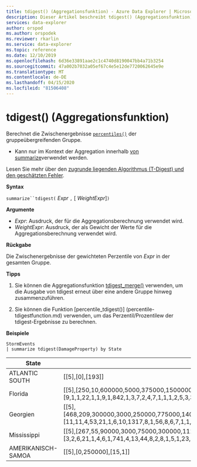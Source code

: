 ```yaml
---
title: tdigest() (Aggregationsfunktion) - Azure Data Explorer | Microsoft Docs
description: Dieser Artikel beschreibt tdigest() (Aggregationsfunktion) in Azure Data Explorer.
services: data-explorer
author: orspod
ms.author: orspodek
ms.reviewer: rkarlin
ms.service: data-explorer
ms.topic: reference
ms.date: 12/10/2019
ms.openlocfilehash: 6d36e33891aae2c1c4740d8190047bb4a71b3254
ms.sourcegitcommit: 47a002b7032a05ef67c4e5e12de7720062645e9e
ms.translationtype: MT
ms.contentlocale: de-DE
ms.lasthandoff: 04/15/2020
ms.locfileid: "81506408"
---
```

# <a name="tdigest-aggregation-function"></a>tdigest() (Aggregationsfunktion)

Berechnet die Zwischenergebnisse [`percentiles()`](percentiles-aggfunction.md) der gruppeübergreifenden Gruppe. 

* Kann nur im Kontext der Aggregation innerhalb [von summarize](summarizeoperator.md)verwendet werden.

Lesen Sie mehr über den [zugrunde liegenden Algorithmus (T-Digest) und den geschätzten Fehler](percentiles-aggfunction.md#estimation-error-in-percentiles).

**Syntax**

`summarize``tdigest(` *Expr* `,` [ *WeightExpr*]`)`

**Argumente**

* *Expr*: Ausdruck, der für die Aggregationsberechnung verwendet wird. 
* *WeightExpr*: Ausdruck, der als Gewicht der Werte für die Aggregationsberechnung verwendet wird.

    
**Rückgabe**

Die Zwischenergebnisse der gewichteten Perzentile von *Expr* in der gesamten Gruppe.
 
 
**Tipps**

1) Sie können die Aggregationsfunktion [tdigest_merge()](tdigest-merge-aggfunction.md) verwenden, um die Ausgabe von tdigest erneut über eine andere Gruppe hinweg zusammenzuführen.

2) Sie können die Funktion [percentile_tdigest()] (percentile-tdigestfunction.md) verwenden, um das Perzentil/Prozentilew der tdigest-Ergebnisse zu berechnen.

**Beispiele**

```kusto
StormEvents
| summarize tdigest(DamageProperty) by State
```

|State|tdigest_DamageProperty|
|---|---|
|ATLANTIC SOUTH|[[5],[0],[193]]|
|Florida|[[5],[250,10,600000,5000,375000,15000000,20000,6000000,0,110000,150000,500,12000,30000,15000,46000000,7000000,6200000,200000,40000,8000,52000000,62000000,1200000,130000,1500000,4000000,7000,250000,875000,3000,100000,10600000,300000,1000000,25000,75000,2000,60000,10000,170000,350000,50000,1000,16000,80000,2500,400000],[9,1,1,22,1,1,9,1,842,1,3,7,2,4,7,1,1,1,2,5,3,3,1,1,1,1,2,2,1,1,9,7,1,1,2,5,2,9,2,27,1,1,7,27,1,1,1,1]]|
|Georgien|[[5],[468,209,300000,3000,250000,775000,14000,500000,0,75000,4500000,500,6928,22767,9714,800000,700000,600000,150000,25000,5000,1600000,1250000,2700000,1500000,2250000,400000,4000,175000,325000,2500,73750,750000,1400000,350000,28000000,39000,1500,35000,6455,140000,225000,30000,1000,110000000,21700000,2000,275000,200000,100000,1000000,2600000,370000,2100000,355000,117500,50000,20100,10000],[11,11,4,53,21,1,6,10,1317,8,1,56,8,6,7,1,1,1,14,29,69,1,2,1,1,1,3,14,5,1,3,4,4,1,4,1,5,14,3,5,2,1,9,96,1,1,72,1,10,17,3,1,1,1,1,2,21,4,31]]|
|Mississippi|[[5],[267,55,90000,3000,75000,300000,11167,160000,0,32000,40000,1000,7000,13000,8000,400000,200000,180000,50000,15000,5000,700000,500000,120000,650000,1000000,150000,4000,60000,100000,2500,30000,250000,600000,110000,12000,20000,1500,17000,6000,45000,70000,15250,1219,10000,25000,2000,80000,65000,35000,450000,1200000,130000,750000],[3,2,6,21,1,4,6,1,741,4,13,44,8,2,8,1,5,1,23,21,32,1,3,1,1,1,5,18,17,4,1,14,2,4,4,16,13,10,4,9,2,10,4,8,31,17,51,13,1,1,1,2,1,1]]|
|AMERIKANISCH-SAMOA|[[5],[0,250000],[15,1]]|